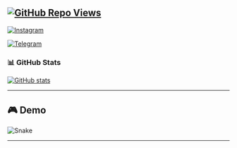 
[![GitHub Repo Views](https://komarev.com/ghpvc/?username=muzxfir&repo=html&style=flat-square)](https://github.com/muzxfir/html)
---

[![Instagram](https://img.shields.io/badge/Instagram-Follow-purple?style=flat-square&logo=instagram)](https://www.instagram.com/muzxfir/)

[![Telegram](https://img.shields.io/badge/Telegram-Join-blue?style=flat-square&logo=telegram)](https://t.me/muzxfir)

### 📊 GitHub Stats

[![GitHub stats](https://github-readme-stats.vercel.app/api?username=muzxfir&show_icons=true&theme=radical)](https://github.com/muzxfir)


---

## 🎮 Demo

![Snake](https://media.giphy.com/media/l0MYt5jPR6QX5pnqM/giphy.gif)  


---
